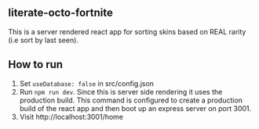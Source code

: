## literate-octo-fortnite

This is a server rendered react app for sorting skins based on REAL rarity (i.e sort by last seen). 
## How to run
1. Set ```useDatabase: false``` in src/config.json
2. Run ```npm run dev```. Since this is server side rendering it uses the production build. This command is configured to create a production build of the react app and then boot up an express server on port 3001. 
3. Visit http://localhost:3001/home 